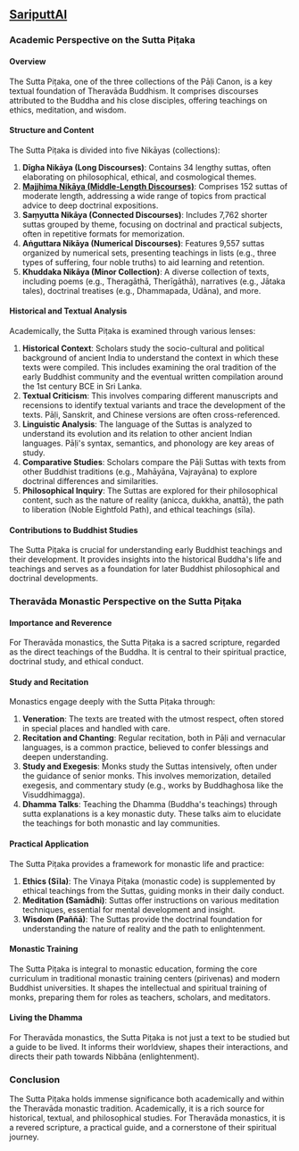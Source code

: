 
## [SariputtAI](https://chatgpt.com/g/g-p25UYT2UR-sariputtai)


### Academic Perspective on the Sutta Piṭaka

#### Overview
The Sutta Piṭaka, one of the three collections of the Pāḷi Canon, is a key textual foundation of Theravāda Buddhism. It comprises discourses attributed to the Buddha and his close disciples, offering teachings on ethics, meditation, and wisdom.

#### Structure and Content
The Sutta Piṭaka is divided into five Nikāyas (collections):

1. **Dīgha Nikāya (Long Discourses)**: Contains 34 lengthy suttas, often elaborating on philosophical, ethical, and cosmological themes.
2. **[Majjhima Nikāya (Middle-Length Discourses)](MajjhimaNikāya.md)**: Comprises 152 suttas of moderate length, addressing a wide range of topics from practical advice to deep doctrinal expositions.
3. **Saṃyutta Nikāya (Connected Discourses)**: Includes 7,762 shorter suttas grouped by theme, focusing on doctrinal and practical subjects, often in repetitive formats for memorization.
4. **Aṅguttara Nikāya (Numerical Discourses)**: Features 9,557 suttas organized by numerical sets, presenting teachings in lists (e.g., three types of suffering, four noble truths) to aid learning and retention.
5. **Khuddaka Nikāya (Minor Collection)**: A diverse collection of texts, including poems (e.g., Theragāthā, Therīgāthā), narratives (e.g., Jātaka tales), doctrinal treatises (e.g., Dhammapada, Udāna), and more.

#### Historical and Textual Analysis
Academically, the Sutta Piṭaka is examined through various lenses:

1. **Historical Context**: Scholars study the socio-cultural and political background of ancient India to understand the context in which these texts were compiled. This includes examining the oral tradition of the early Buddhist community and the eventual written compilation around the 1st century BCE in Sri Lanka.
2. **Textual Criticism**: This involves comparing different manuscripts and recensions to identify textual variants and trace the development of the texts. Pāḷi, Sanskrit, and Chinese versions are often cross-referenced.
3. **Linguistic Analysis**: The language of the Suttas is analyzed to understand its evolution and its relation to other ancient Indian languages. Pāḷi's syntax, semantics, and phonology are key areas of study.
4. **Comparative Studies**: Scholars compare the Pāḷi Suttas with texts from other Buddhist traditions (e.g., Mahāyāna, Vajrayāna) to explore doctrinal differences and similarities.
5. **Philosophical Inquiry**: The Suttas are explored for their philosophical content, such as the nature of reality (anicca, dukkha, anattā), the path to liberation (Noble Eightfold Path), and ethical teachings (sīla).

#### Contributions to Buddhist Studies
The Sutta Piṭaka is crucial for understanding early Buddhist teachings and their development. It provides insights into the historical Buddha's life and teachings and serves as a foundation for later Buddhist philosophical and doctrinal developments.

### Theravāda Monastic Perspective on the Sutta Piṭaka

#### Importance and Reverence
For Theravāda monastics, the Sutta Piṭaka is a sacred scripture, regarded as the direct teachings of the Buddha. It is central to their spiritual practice, doctrinal study, and ethical conduct.

#### Study and Recitation
Monastics engage deeply with the Sutta Piṭaka through:

1. **Veneration**: The texts are treated with the utmost respect, often stored in special places and handled with care.
2. **Recitation and Chanting**: Regular recitation, both in Pāḷi and vernacular languages, is a common practice, believed to confer blessings and deepen understanding.
3. **Study and Exegesis**: Monks study the Suttas intensively, often under the guidance of senior monks. This involves memorization, detailed exegesis, and commentary study (e.g., works by Buddhaghosa like the Visuddhimagga).
4. **Dhamma Talks**: Teaching the Dhamma (Buddha's teachings) through sutta explanations is a key monastic duty. These talks aim to elucidate the teachings for both monastic and lay communities.

#### Practical Application
The Sutta Piṭaka provides a framework for monastic life and practice:

1. **Ethics (Sīla)**: The Vinaya Piṭaka (monastic code) is supplemented by ethical teachings from the Suttas, guiding monks in their daily conduct.
2. **Meditation (Samādhi)**: Suttas offer instructions on various meditation techniques, essential for mental development and insight.
3. **Wisdom (Paññā)**: The Suttas provide the doctrinal foundation for understanding the nature of reality and the path to enlightenment.

#### Monastic Training
The Sutta Piṭaka is integral to monastic education, forming the core curriculum in traditional monastic training centers (pirivenas) and modern Buddhist universities. It shapes the intellectual and spiritual training of monks, preparing them for roles as teachers, scholars, and meditators.

#### Living the Dhamma
For Theravāda monastics, the Sutta Piṭaka is not just a text to be studied but a guide to be lived. It informs their worldview, shapes their interactions, and directs their path towards Nibbāna (enlightenment).

### Conclusion
The Sutta Piṭaka holds immense significance both academically and within the Theravāda monastic tradition. Academically, it is a rich source for historical, textual, and philosophical studies. For Theravāda monastics, it is a revered scripture, a practical guide, and a cornerstone of their spiritual journey.

